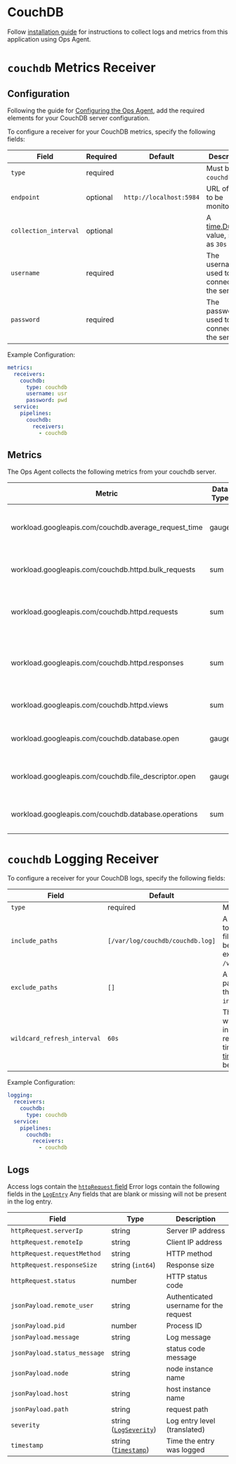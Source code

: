 # CouchDB

Follow [installation guide](https://cloud.google.com/stackdriver/docs/solutions/agents/ops-agent/third-party/couchdb)
for instructions to collect logs and metrics from this application using Ops Agent.

# `couchdb` Metrics Receiver

## Configuration

Following the guide for [Configuring the Ops Agent](https://cloud.google.com/stackdriver/docs/solutions/agents/ops-agent/configuration#file-location), add the required elements for your CouchDB server configuration.

To configure a receiver for your CouchDB metrics, specify the following fields:

| Field                   | Required | Default                         | Description |
| ---                     | ---      | ---                             | ---         |
| `type`                  | required |                                 | Must be `couchdb`. |
| `endpoint`              | optional | `http://localhost:5984`        | URL of node to be monitored |
| `collection_interval`   | optional |                                 | A [time.Duration](https://pkg.go.dev/time#ParseDuration) value, such as `30s` or `5m`. |
| `username`              | required |                                 | The username used to connect to the server. |
| `password`              | required |                                 | The password used to connect to the server. |

Example Configuration:

```yaml
metrics:
  receivers:
    couchdb:
      type: couchdb
      username: usr
      password: pwd
  service:
    pipelines:
      couchdb:
        receivers:
          - couchdb
```

## Metrics

The Ops Agent collects the following metrics from your couchdb server.

| Metric                                               | Data Type | Unit         | Labels                      | Description                                  |
|------------------------------------------------------|-----------|--------------|-----------------------------|----------------------------------------------|
| workload.googleapis.com/couchdb.average_request_time | gauge     | ms           | node_name                   | The average duration of a served request.    |
| workload.googleapis.com/couchdb.httpd.bulk_requests  | sum       | {requests}   | node_name                   | The number of bulk requests.                 |
| workload.googleapis.com/couchdb.httpd.requests       | sum       | {requests}   | node_name, http.method      | The number of HTTP requests by method.       |
| workload.googleapis.com/couchdb.httpd.responses      | sum       | {responses}  | node_name, http.status_code | The number of HTTP responses by status code. |
| workload.googleapis.com/couchdb.httpd.views          | sum       | {views}      | node_name, view             | The number of views read.                    |
| workload.googleapis.com/couchdb.database.open        | gauge     | {databases}  | node_name                   | The number of open databases.                |
| workload.googleapis.com/couchdb.file_descriptor.open | gauge     | {files}      | node_name                   | The number of open file descriptors.         |
| workload.googleapis.com/couchdb.database.operations  | sum       | {operations} | node_name, operation        | The number of database operations.           |


# `couchdb` Logging Receiver

To configure a receiver for your CouchDB logs, specify the following fields:

| Field                 | Default                           | Description |
| ---                   | ---                               | ---         |
| `type`                | required                          | Must be `couchdb`. |
| `include_paths`       | `[/var/log/couchdb/couchdb.log]` | A list of filesystem paths to read by tailing each file. A wild card (`*`) can be used in the paths; for example, `/var/log/couchdb*/*.log`. |
| `exclude_paths`       | `[]`                              | A list of filesystem path patterns to exclude from the set matched by `include_paths`. |
| `wildcard_refresh_interval` | `60s` | The interval at which wildcard file paths in include_paths are refreshed. Specified as a time interval parsable by [time.ParseDuration](https://pkg.go.dev/time#ParseDuration). Must be a multiple of 1s.|

Example Configuration:

```yaml
logging:
  receivers:
    couchdb:
      type: couchdb
  service:
    pipelines:
      couchdb:
        receivers:
          - couchdb
```

## Logs

Access logs contain the [`httpRequest` field](https://cloud.google.com/logging/docs/reference/v2/rest/v2/LogEntry#httprequest)
Error logs contain the following fields in the [`LogEntry`](https://cloud.google.com/logging/docs/reference/v2/rest/v2/LogEntry)
Any fields that are blank or missing will not be present in the log entry.

| Field                        | Type                                                                                                                            | Description                            |
|------------------------------|---------------------------------------------------------------------------------------------------------------------------------|----------------------------------------|
| `httpRequest.serverIp`       | string                                                                                                                          | Server IP address                      |
| `httpRequest.remoteIp`       | string                                                                                                                          | Client IP address                      |
| `httpRequest.requestMethod`  | string                                                                                                                          | HTTP method                            |
| `httpRequest.responseSize`   | string (`int64`)                                                                                                                | Response size                          |
| `httpRequest.status`         | number                                                                                                                          | HTTP status code                       |
| `jsonPayload.remote_user`    | string                                                                                                                          | Authenticated username for the request |
| `jsonPayload.pid`            | number                                                                                                                          | Process ID                             |
| `jsonPayload.message`        | string                                                                                                                          | Log message                            |
| `jsonPayload.status_message` | string                                                                                                                          | status code message                    |
| `jsonPayload.node`           | string                                                                                                                          | node instance name                     |
| `jsonPayload.host`           | string                                                                                                                          | host instance name                     |
| `jsonPayload.path`           | string                                                                                                                          | request path                           |
| `severity`                   | string ([`LogSeverity`](https://cloud.google.com/logging/docs/reference/v2/rest/v2/LogEntry#LogSeverity))                       | Log entry level (translated)           |
| `timestamp`                  | string ([`Timestamp`](https://developers.google.com/protocol-buffers/docs/reference/google.protobuf#google.protobuf.Timestamp)) | Time the entry was logged              |
